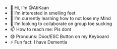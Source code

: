 - 👋 Hi, I’m @AtiKaan
- 👀 I’m interested in smelling feet
- 🌱 I’m currently learning how to not lose my Mind
- 💞️ I’m looking to collaborate on group toe sucking
- 📫 How to reach me: Pls dont
- 😄 Pronouns: Door/ESC Button on my Keyboard
- ⚡ Fun fact: I have Dementia 

<!---
AtiKaan/AtiKaan is a ✨ special ✨ repository because its `README.md` (this file) appears on your GitHub profile.
You can click the Preview link to take a look at your changes.
--->
